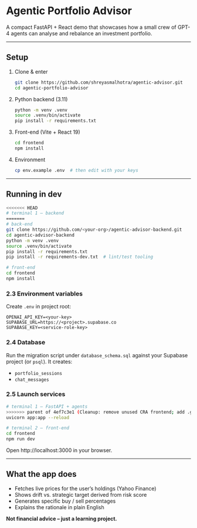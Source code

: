 # Agentic Portfolio Advisor

A compact FastAPI + React demo that showcases how a small crew of GPT-4 agents can analyse and rebalance an investment portfolio.

---
## Setup

1. Clone & enter
   ```bash
   git clone https://github.com/shreyasmalhotra/agentic-advisor.git
   cd agentic-portfolio-advisor
   ```
2. Python backend (3.11)
   ```bash
   python -m venv .venv
   source .venv/bin/activate
   pip install -r requirements.txt
   ```
3. Front-end (Vite + React 19)
   ```bash
   cd frontend
   npm install
   ```
4. Environment
   ```bash
   cp env.example .env  # then edit with your keys
   ```

---
## Running in dev
```bash
<<<<<<< HEAD
# terminal 1 – backend
=======
# back-end
git clone https://github.com/<your-org>/agentic-advisor-backend.git
cd agentic-advisor-backend
python -m venv .venv
source .venv/bin/activate
pip install -r requirements.txt
pip install -r requirements-dev.txt  # lint/test tooling

# front-end
cd frontend
npm install
```

### 2.3 Environment variables
Create `.env` in project root:
```env
OPENAI_API_KEY=<your-key>
SUPABASE_URL=https://<project>.supabase.co
SUPABASE_KEY=<service-role-key>
```

### 2.4 Database
Run the migration script under `database_schema.sql` against your Supabase project (or `psql`). It creates:
* `portfolio_sessions`
* `chat_messages`

### 2.5 Launch services
```bash
# terminal 1 – FastAPI + agents
>>>>>>> parent of 4ef7c3e1 (Cleanup: remove unused CRA frontend; add .gitignore and env example)
uvicorn app:app --reload

# terminal 2 – front-end
cd frontend
npm run dev
```
Open http://localhost:3000 in your browser.

---
## What the app does
* Fetches live prices for the user’s holdings (Yahoo Finance)
* Shows drift vs. strategic target derived from risk score
* Generates specific buy / sell percentages
* Explains the rationale in plain English

**Not financial advice – just a learning project.** 

